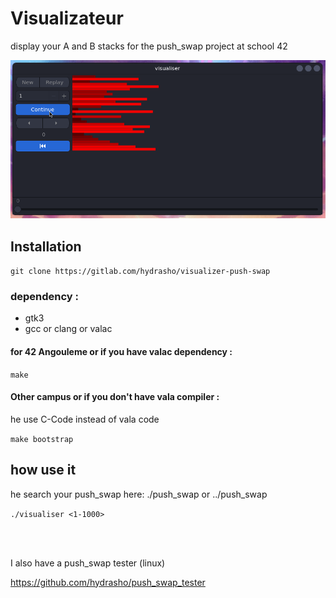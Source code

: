 # Visualizateur 

display your A and B stacks for the push_swap project at school 42

<img src="push_viz.gif"/>

## Installation

```git clone https://gitlab.com/hydrasho/visualizer-push-swap```

### dependency :
- gtk3
- gcc or clang or valac

#### for 42 Angouleme or if you have valac dependency :

```make```

#### Other campus or if you don't have vala compiler :
he use C-Code instead of vala code

```make bootstrap```



## how use it 

he search your push_swap here:  ./push_swap  or  ../push_swap

```./visualiser <1-1000>```


<br>
<br>

I also have a push_swap tester (linux)

https://github.com/hydrasho/push_swap_tester
